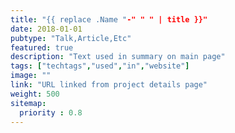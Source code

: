 ```yaml
---
title: "{{ replace .Name "-" " " | title }}"
date: 2018-01-01
pubtype: "Talk,Article,Etc"
featured: true
description: "Text used in summary on main page"
tags: ["techtags","used","in","website"]
image: ""
link: "URL linked from project details page"
weight: 500
sitemap:
  priority : 0.8
---
```

